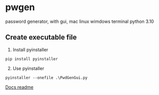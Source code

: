 # pwgen

password generator, with gui, mac linux wimdows terminal python 3.10

## Create executable file 

1. Install pyinstaller
```
pip install pyinstaller
```
2. Use pyinstaller
```
pyinstaller --onefile .\PwdGenGui.py
```

[Docs readme](https://github.com/GnuriaN/format-README)